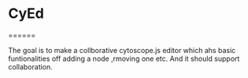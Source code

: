 # CyEd
======

The goal is to make a collborative cytoscope.js editor which ahs basic funtionalities off adding a node ,rmoving one etc.
And it should support collaboration.
